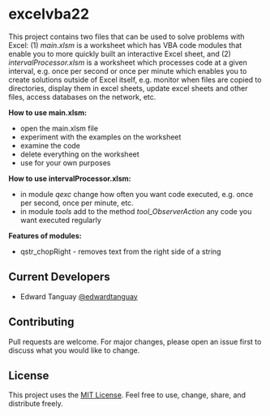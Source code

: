 # excelvba22

This project contains two files that can be used to solve problems with Excel: (1) *main.xlsm* is a worksheet which has VBA code modules that enable you to more quickly built an interactive Excel sheet, and (2) *intervalProcessor.xlsm* is a worksheet which processes code at a given interval, e.g. once per second or once per minute which enables you to create solutions outside of Excel itself, e.g. monitor when files are copied to directories, display them in excel sheets, update excel sheets and other files, access databases on the network, etc.

**How to use main.xlsm:**

- open the main.xlsm file
- experiment with the examples on the worksheet
- examine the code
- delete everything on the worksheet
- use for your own purposes

**How to use intervalProcessor.xlsm:**
- in module *qexc* change how often you want code executed, e.g. once per second, once per minute, etc.
- in module *tools* add to the method *tool_ObserverAction* any code you want executed regularly

**Features of modules:**

- qstr_chopRight - removes text from the right side of a string

## Current Developers

* Edward Tanguay [@edwardtanguay](https://github.com/edwardtanguay)

## Contributing
Pull requests are welcome. For major changes, please open an issue first to discuss what you would like to change.

## License

This project uses the [MIT License](https://choosealicense.com/licenses/mit). Feel free to use, change, share, and distribute freely.
